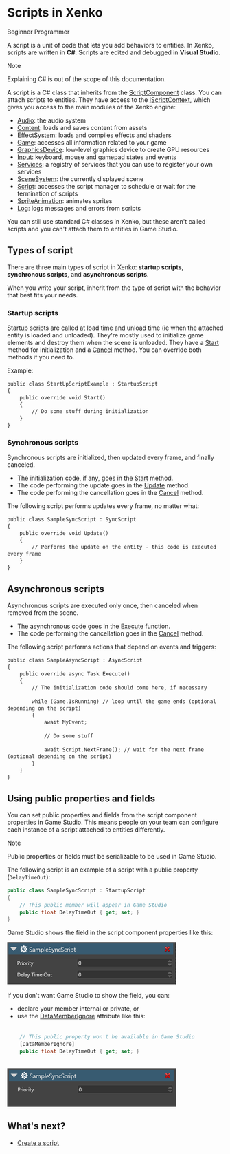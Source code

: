 # Scripts in Xenko

<span class="label label-doc-level">Beginner</span>
<span class="label label-doc-audience">Programmer</span>

A script is a unit of code that lets you add behaviors to entities. In Xenko, scripts are written in **C#**. Scripts are edited and debugged in **Visual Studio**.  

> [!NOTE]
> Explaining C# is out of the scope of this documentation.

A script is a C# class that inherits from the [ScriptComponent](xref:SiliconStudio.Xenko.Engine.ScriptComponent) class. You can attach scripts to entities. They have access to the [IScriptContext](xref:SiliconStudio.Xenko.Engine.IScriptContext), which gives you access to the main modules of the Xenko engine:

* [Audio](xref:SiliconStudio.Xenko.Engine.ScriptComponent.Audio): the audio system
* [Content](xref:SiliconStudio.Xenko.Engine.ScriptComponent.Content): loads and saves content from assets
* [EffectSystem](xref:SiliconStudio.Xenko.Engine.ScriptComponent.EffectSystem): loads and compiles effects and shaders
* [Game](xref:SiliconStudio.Xenko.Engine.ScriptComponent.Game): accesses all information related to your game
* [GraphicsDevice](xref:SiliconStudio.Xenko.Engine.ScriptComponent.GraphicsDevice): low-level graphics device to create GPU resources
* [Input](xref:SiliconStudio.Xenko.Engine.ScriptComponent.Input): keyboard, mouse and gamepad states and events
* [Services](xref:SiliconStudio.Xenko.Engine.ScriptComponent.Services): a registry of services that you can use to register your own services
* [SceneSystem](xref:SiliconStudio.Xenko.Engine.ScriptComponent.SceneSystem): the currently displayed scene
* [Script](xref:SiliconStudio.Xenko.Engine.ScriptComponent.Script): accesses the script manager to schedule or wait for the termination of scripts
* [SpriteAnimation](xref:SiliconStudio.Xenko.Engine.ScriptComponent.SpriteAnimation): animates sprites
* [Log](xref:SiliconStudio.Xenko.Engine.ScriptComponent.Log): logs messages and errors from scripts

You can still use standard C# classes in Xenko, but these aren't called scripts and you can't attach them to entities in Game Studio.

## Types of script

There are three main types of script in Xenko: **startup scripts**, **synchronous scripts**, and **asynchronous scripts**. 

When you write your script, inherit from the type of script with the behavior that best fits your needs.

### Startup scripts

Startup scripts are called at load time and unload time (ie when the attached entity is loaded and unloaded). They're mostly used to initialize game elements and destroy them when the scene is unloaded. They have a [Start](xref:SiliconStudio.Xenko.Engine.StartupScript.Start) method for initialization and a [Cancel](xref:SiliconStudio.Xenko.Engine.ScriptComponent.Cancel) method. You can override both methods if you need to.

Example:

```
public class StartUpScriptExample : StartupScript
{
	public override void Start()
	{
		// Do some stuff during initialization
	}
}
```

### Synchronous scripts

Synchronous scripts are initialized, then updated every frame, and finally canceled.

* The initialization code, if any, goes in the [Start](xref:SiliconStudio.Xenko.Engine.StartupScript.Start) method.
* The code performing the update goes in the [Update](xref:SiliconStudio.Xenko.Engine.SyncScript.Update) method.
* The code performing the cancellation goes in the [Cancel](xref:SiliconStudio.Xenko.Engine.ScriptComponent.Cancel) method.

The following script performs updates every frame, no matter what:

```
public class SampleSyncScript : SyncScript
{        
	public override void Update()
	{
		// Performs the update on the entity - this code is executed every frame
	}
}
```

## Asynchronous scripts

Asynchronous scripts are executed only once, then canceled when removed from the scene. 

* The asynchronous code goes in the [Execute](xref:SiliconStudio.Xenko.Engine.AsyncScript.Execute) function.
* The code performing the cancellation goes in the [Cancel](xref:SiliconStudio.Xenko.Engine.ScriptComponent.Cancel) method.

The following script performs actions that depend on events and triggers:

```
public class SampleAsyncScript : AsyncScript
{        
	public override async Task Execute() 
	{
		// The initialization code should come here, if necessary
		
		while (Game.IsRunning) // loop until the game ends (optional depending on the script)
		{
			await MyEvent;

			// Do some stuff
			
			await Script.NextFrame(); // wait for the next frame (optional depending on the script)
		}
	}
}
```

## Using public properties and fields

You can set public properties and fields from the script component properties in Game Studio. This means people on your team can configure each instance of a script attached to entities differently.

> [!Note] 
> Public properties or fields must be serializable to be used in Game Studio. 

The following script is an example of a script with a public property (`DelayTimeOut`):

```cs
public class SampleSyncScript : StartupScript
{
	// This public member will appear in Game Studio
	public float DelayTimeOut { get; set; }
}
```

Game Studio shows the field in the script component properties like this:

![Public property appears in the Property grid](media/scripts-in-xenko-change-value-public-property.png)

If you don't want Game Studio to show the field, you can: 

* declare your member internal or private, or 
* use the [DataMemberIgnore](xref:SiliconStudio.Core.DataMemberIgnoreAttribute) attribute like this:

```cs

	// This public property won't be available in Game Studio
	[DataMemberIgnore]
	public float DelayTimeOut { get; set; }
	
```

![Public property has been hidden with ```[DataMemberIgnore]```](media/scripts-in-xenko-public-property-with-datamemberignore.png)

## What's next? 

* [Create a script](create-a-script.md)